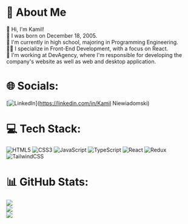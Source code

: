 # 💫 About Me

👋 Hi, I'm Kamil! <br>
🎂 I was born on December 18, 2005. <br>
🏫 I'm currently in high school, majoring in Programming Engineering. <br>
👨‍💻 I specialize in Front-End Development, with a focus on React. <br>
💼 I'm working at DevAgency, where I'm responsible for developing the company's website as well as web and desktop application. <br>

# 🌐 Socials:
[![LinkedIn](https://img.shields.io/badge/LinkedIn-%230077B5.svg?logo=linkedin&logoColor=white)](https://linkedin.com/in/Kamil Niewiadomski) 

# 💻 Tech Stack:
![HTML5](https://img.shields.io/badge/html5-%23E34F26.svg?style=for-the-badge&logo=html5&logoColor=white) ![CSS3](https://img.shields.io/badge/css3-%231572B6.svg?style=for-the-badge&logo=css3&logoColor=white) ![JavaScript](https://img.shields.io/badge/javascript-%23323330.svg?style=for-the-badge&logo=javascript&logoColor=%23F7DF1E) ![TypeScript](https://img.shields.io/badge/typescript-%23007ACC.svg?style=for-the-badge&logo=typescript&logoColor=white) ![React](https://img.shields.io/badge/react-%2320232a.svg?style=for-the-badge&logo=react&logoColor=%2361DAFB) ![Redux](https://img.shields.io/badge/redux-%23593d88.svg?style=for-the-badge&logo=redux&logoColor=white) ![TailwindCSS](https://img.shields.io/badge/tailwindcss-%2338B2AC.svg?style=for-the-badge&logo=tailwind-css&logoColor=white)

# 📊 GitHub Stats:
![](https://github-readme-stats.vercel.app/api?username=Kamil2104&theme=dark&hide_border=true&include_all_commits=false&count_private=true)<br/>
![](https://github-readme-streak-stats.herokuapp.com/?user=Kamil2104&theme=dark&hide_border=true)<br/>
![](https://github-readme-stats.vercel.app/api/top-langs/?username=Kamil2104&theme=dark&hide_border=true&include_all_commits=false&count_private=true&layout=compact)

<!-- Proudly created with GPRM ( https://gprm.itsvg.in ) -->
